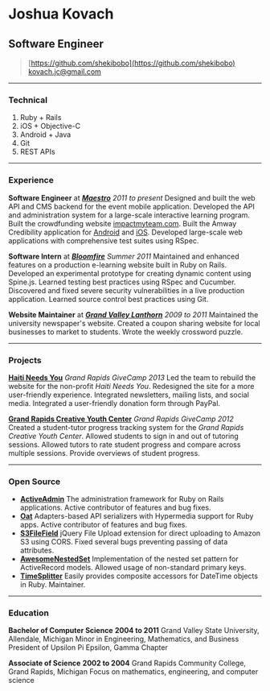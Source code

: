 # Joshua Kovach
## Software Engineer

> [https://github.com/shekibobo](https://github.com/shekibobo)
> [kovach.jc@gmail.com](mailto:kovach.jc@gmail.com)

------

### Technical

1. Ruby + Rails
2. iOS + Objective-C
3. Android + Java
1. Git
2. REST APIs

------

### Experience

**Software Engineer** at [***Maestro***](http://meetmaestro.com) *2011 to present*
Designed and built the web API and CMS backend for the event mobile application.
Developed the API and administration system for a large-scale interactive learning program.
Built the crowdfunding website [impactmyteam.com](impactmyteam.com).
Built the Amway Credibility application for [Android](https://play.google.com/store/apps/details?id=com.maestromobile.amway.am07) and [iOS](https://itunes.apple.com/us/app/amway-credibility/id501806153?mt=8).
Developed large-scale web applications with comprehensive test suites using RSpec.

**Software Intern** at [***Bloomfire***](http://bloomfire.com) *Summer 2011*
Maintained and enhanced features on a production e-learning website built in Ruby on Rails.
Developed an experimental prototype for creating dynamic content using Spine.js.
Learned testing best practices using RSpec and Cucumber.
Discovered and fixed severe security vulnerabilities in a live production application.
Learned source control best practices using Git.

**Website Maintainer** at [***Grand Valley Lanthorn***](http://www.lanthorn.com) *2009 to 2011*
Maintained the university newspaper's website.
Created a coupon sharing website for local businesses to market to students.
Wrote the weekly crossword puzzle.

------

### Projects

[**Haiti Needs You**](http://haitineedsyou.com) *Grand Rapids GiveCamp 2013*
Led the team to rebuild the website for the non-profit *Haiti Needs You*.
Redesigned the site for a more user-friendly experience.
Integrated newsletters, mailing lists, and social media.
Integrated a user-friendly donation form through PayPal.

[**Grand Rapids Creative Youth Center**](http://www.creativeyouthcenter.org) *Grand Rapids GiveCamp 2012*
Created a student-tutor progress tracking system for the *Grand Rapids Creative Youth Center*.
Allowed students to sign in and out of tutoring sessions.
Allowed tutors to rate student progress and compare across multiple sessions.
Provide overviews of student progress.

------

### Open Source

* [**ActiveAdmin**](https://www.github.com/gregbell/active_admin)
    The administration framework for Ruby on Rails applications. Active contributor of features and bug fixes.
* [**Oat**](https://github.com/ismasan/oat)
    Adapters-based API serializers with Hypermedia support for Ruby apps. Active contributor of features and bug fixes.
* [**S3FileField**](https://github.com/sheerun/s3_file_field)
    jQuery File Upload extension for direct uploading to Amazon S3 using CORS. Fixed several bugs preventing passing of data attributes.
* [**AwesomeNestedSet**](https://github.com/collectiveidea/awesome_nested_set)
    Implementation of the nested set pattern for ActiveRecord models. Allowed usage of non-standard primary keys.
* [**TimeSplitter**](https://github.com/shekibobo/time_splitter)
    Easily provides composite accessors for DateTime objects in Ruby. Maintainer.

------

### Education

**Bachelor of Computer Science** __2004 to 2011__
    Grand Valley State University, Allendale, Michigan
    Minor in Engineering, Mathematics, and Business
    President of Upsilon Pi Epsilon, Gamma Chapter

**Associate of Science** __2002 to 2004__
    Grand Rapids Community College, Grand Rapids, Michigan
    Focus on mathematics, engineering, and computer science
